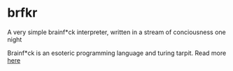 # brfkr
A very simple brainf*ck interpreter, written in a stream of conciousness one night

Brainf*ck is an esoteric programming language and turing tarpit. Read more [here](http://en.wikipedia.org/wiki/Brainfuck)
